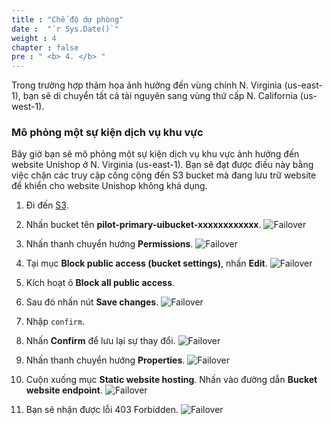 ```yaml
---
title : "Chế độ dự phòng"
date :  "`r Sys.Date()`" 
weight : 4 
chapter : false
pre : " <b> 4. </b> "
---
```


Trong trường hợp thảm họa ảnh hưởng đến vùng chính N. Virginia (us-east-1), bạn sẽ di chuyển tất cả tài nguyên sang vùng thứ cấp N. California (us-west-1).
### Mô phỏng một sự kiện dịch vụ khu vực

Bây giờ bạn sẽ mô phỏng một sự kiện dịch vụ khu vực ảnh hưởng đến website Unishop ở N. Virginia (us-east-1). Bạn sẽ đạt được điều này bằng việc chặn các truy cập công cộng đến S3 bucket mà đang lưu trữ website để khiển cho website Unishop không khả dụng.

1. Đi đến [S3](https://s3.console.aws.amazon.com/s3/home).
2. Nhấn bucket tên **pilot-primary-uibucket-xxxxxxxxxxxx**.
![Failover](./images/4.failover/4.1failover.png?width=90pc)

3. Nhấn thanh chuyển hướng **Permissions**.
![Failover](./images/4.failover/4.2failover.png?width=90pc)

4. Tại mục **Block public access (bucket settings)**, nhấn **Edit**.
![Failover](./images/4.failover/4.3failover.png?width=90pc)

5. Kích hoạt ô **Block all public access**.
6. Sau đó nhấn nút **Save changes**.
![Failover](./images/4.failover/4.4failover.png?width=90pc)

7. Nhập ```confirm```.
8. Nhấn **Confirm** để lưu lại sự thay đổi.
![Failover](./images/4.failover/4.5failover.png?width=90pc)

9. Nhấn thanh chuyển hướng **Properties**.
![Failover](./images/4.failover/4.6failover.png?width=90pc)

10. Cuộn xuống mục **Static website hosting**. Nhấn vào đường dẫn **Bucket website endpoint**.
![Failover](./images/4.failover/4.7failover.png?width=90pc)

11. Bạn sẽ nhận được lỗi 403 Forbidden.
![Failover](/images/4.failover/4.8failover.png?width=90pc)